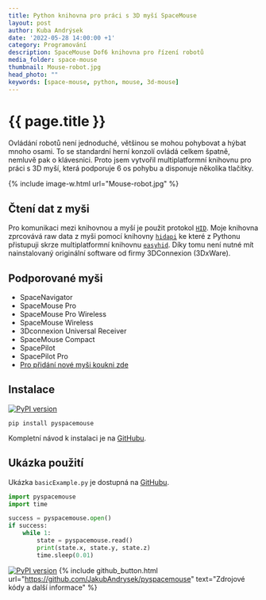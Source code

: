 ```yaml
---
title: Python knihovna pro práci s 3D myší SpaceMouse 
layout: post
author: Kuba Andrýsek
date: '2022-05-28 14:00:00 +1'
category: Programování
description: SpaceMouse Dof6 knihovna pro řízení robotů
media_folder: space-mouse
thumbnail: Mouse-robot.jpg
head_photo: ""
keywords: [space-mouse, python, mouse, 3d-mouse]
---
```


# {{ page.title }}

Ovládání robotů není jednoduché, většinou se mohou pohybovat a hýbat mnoho osami. 
To se standardní herní konzolí ovládá celkem špatně, nemluvě pak o klávesnici. 
Proto jsem vytvořil multiplatformní knihovnu pro práci s 3D myší, která podporuje 6 os pohybu a disponuje několika tlačítky.

{% include image-w.html
url="Mouse-robot.jpg"
%}

## Čtení dat z myši
Pro komunikaci mezi knihovnou a myší je použit protokol [`HID`](https://en.wikipedia.org/wiki/Human_interface_device).
Moje knihovna zprcovává raw data z myši pomocí knihovny [`hidapi`](https://github.com/libusb/hidapi) ke které z Pythonu přistupuji skrze multiplatformní knihovnu [`easyhid`](https://github.com/bglopez/python-easyhid).
Díky tomu není nutné mít nainstalovaný originální software od firmy 3DConnexion (3DxWare).

## Podporované myši
* SpaceNavigator
* SpaceMouse Pro
* SpaceMouse Pro Wireless
* SpaceMouse Wireless
* 3Dconnexion Universal Receiver
* SpaceMouse Compact
* SpacePilot
* SpacePilot Pro
* [Pro přidání nové myši koukni zde](https://github.com/johnhw/pyspacenavigator/issues/1)

## Instalace

[![PyPI version](https://badge.fury.io/py/pyspacemouse.svg)](https://badge.fury.io/py/pyspacemouse)

`pip install pyspacemouse`

Kompletní návod k instalaci je na [GitHubu](https://github.com/JakubAndrysek/pyspacemouse#installation).

## Ukázka použití
Ukázka `basicExample.py` je dostupná na [GitHubu](https://github.com/JakubAndrysek/pyspacemouse/blob/master/examples/basicExample.py).
```python
import pyspacemouse
import time

success = pyspacemouse.open()
if success:
    while 1:
        state = pyspacemouse.read()
        print(state.x, state.y, state.z)
        time.sleep(0.01)
```

[![PyPI version](https://badge.fury.io/py/pyspacemouse.svg)](https://badge.fury.io/py/pyspacemouse)
{% include github_button.html
url="https://github.com/JakubAndrysek/pyspacemouse"
text="Zdrojové kódy a další informace"
%}